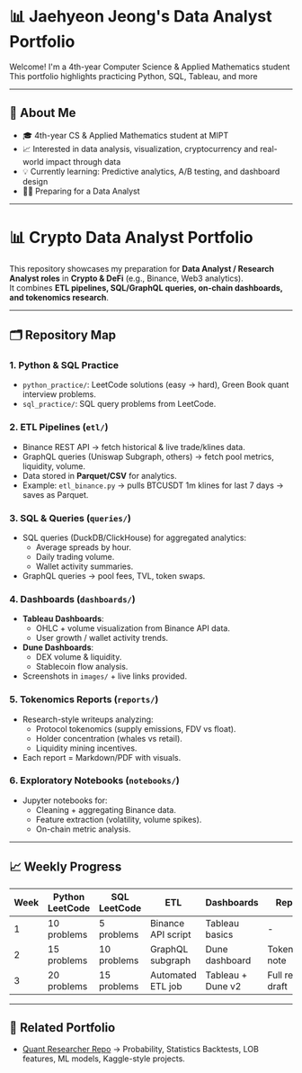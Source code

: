 # 📊 Jaehyeon Jeong's Data Analyst Portfolio

Welcome! I'm a 4th-year Computer Science & Applied Mathematics student This portfolio highlights practicing Python, SQL, Tableau, and more

---

## 🧠 About Me
- 🎓 4th-year CS & Applied Mathematics student at MIPT
- 📈 Interested in data analysis, visualization, cryptocurrency and real-world impact through data
- 💡 Currently learning: Predictive analytics, A/B testing, and dashboard design
- 🧑‍💻 Preparing for a Data Analyst 

---
# 📊 Crypto Data Analyst Portfolio

This repository showcases my preparation for **Data Analyst / Research Analyst roles** in **Crypto & DeFi** (e.g., Binance, Web3 analytics).  
It combines **ETL pipelines, SQL/GraphQL queries, on-chain dashboards, and tokenomics research**.

---

## 🗂️ Repository Map

### 1. Python & SQL Practice
- `python_practice/`: LeetCode solutions (easy → hard), Green Book quant interview problems.
- `sql_practice/`: SQL query problems from LeetCode.
  
### 2. ETL Pipelines (`etl/`)
- Binance REST API → fetch historical & live trade/klines data.
- GraphQL queries (Uniswap Subgraph, others) → fetch pool metrics, liquidity, volume.
- Data stored in **Parquet/CSV** for analytics.
- Example: `etl_binance.py` → pulls BTCUSDT 1m klines for last 7 days → saves as Parquet.

### 3. SQL & Queries (`queries/`)
- SQL queries (DuckDB/ClickHouse) for aggregated analytics:
  - Average spreads by hour.
  - Daily trading volume.
  - Wallet activity summaries.
- GraphQL queries → pool fees, TVL, token swaps.

### 4. Dashboards (`dashboards/`)
- **Tableau Dashboards**:
  - OHLC + volume visualization from Binance API data.
  - User growth / wallet activity trends.
- **Dune Dashboards**:
  - DEX volume & liquidity.
  - Stablecoin flow analysis.
- Screenshots in `images/` + live links provided.

### 5. Tokenomics Reports (`reports/`)
- Research-style writeups analyzing:
  - Protocol tokenomics (supply emissions, FDV vs float).
  - Holder concentration (whales vs retail).
  - Liquidity mining incentives.
- Each report = Markdown/PDF with visuals.

### 6. Exploratory Notebooks (`notebooks/`)
- Jupyter notebooks for:
  - Cleaning + aggregating Binance data.
  - Feature extraction (volatility, volume spikes).
  - On-chain metric analysis.

---

## 📈 Weekly Progress

| Week | Python LeetCode | SQL LeetCode | ETL | Dashboards | Reports | Notes |
|------|-----------------|--------------|-----|------------|---------|-------|
| 1    | 10 problems     | 5 problems   | Binance API script | Tableau basics | - | Setup |
| 2    | 15 problems     | 10 problems  | GraphQL subgraph  | Dune dashboard | Tokenomics note | - |
| 3    | 20 problems     | 15 problems  | Automated ETL job | Tableau + Dune v2 | Full report draft | - |

---

## 🔗 Related Portfolio
- [Quant Researcher Repo](https://github.com/yourusername/quant-researcher) → Probability, Statistics Backtests, LOB features, ML models, Kaggle-style projects.
